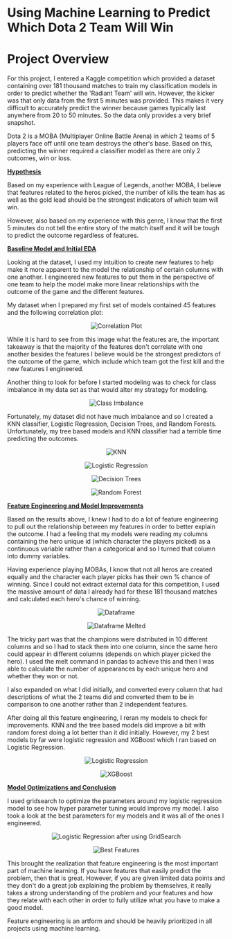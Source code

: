 # Using Machine Learning to Predict Which Dota 2 Team Will Win

# Project Overview

For this project, I entered a Kaggle competition which provided a dataset containing over 181 thousand matches to train my classification models in order to predict whether the 'Radiant Team' will win. However, the kicker was that only data from the first 5 minutes was provided. This makes it very difficult to accurately predict the winner because games typically last anywhere from 20 to 50 minutes. So the data only provides a very brief snapshot.

Dota 2 is a MOBA (Multiplayer Online Battle Arena) in which 2 teams of 5 players face off until one team destroys the other's base. Based on this, predicting the winner required a classifier model as there are only 2 outcomes, win or loss.

<u><b> Hypothesis </b></u>

Based on my experience with League of Legends, another MOBA, I believe that features related to the heros picked, the number of kills the team has as well as the gold lead should be the strongest indicators of which team will win. 

However, also based on my experience with this genre, I know that the first 5 minutes do not tell the entire story of the match itself and it will be tough to predict the outcome regardless of features.


<u><b> Baseline Model and Initial EDA </b></u>

Looking at the dataset, I used my intuition to create new features to help make it more apparent to the model the relationship of certain columns with one another. I engineered new features to put them in the perspective of one team to help the model make more linear relationships with the outcome of the game and the different features.

My dataset when I prepared my first set of models contained 45 features and the following correlation plot:

<p align="center">
  <img src="./Mod_3_Project/dota-2-prediction/Images/Correlation Plot.png" title="Correlation Plot">
</p>

While it is hard to see from this image what the features are, the important takeaway is that the majority of the features don't correlate with one another besides the features I believe would be the strongest predictors of the outcome of the game, which include which team got the first kill and the new features I engineered.

Another thing to look for before I started modeling was to check for class imbalance in my data set as that would alter my strategy for modeling.

<p align="center">
  <img src="./Mod_3_Project/dota-2-prediction/Images/Class Imbalance.png" title="Class Imbalance">
</p>

Fortunately, my dataset did not have much imbalance and so I created a KNN classifier, Logistic Regression, Decision Trees, and Random Forests. Unfortunately, my tree based models and KNN classifier had a terrible time predicting the outcomes.


<p align="center">
  <img src="./Mod_3_Project/dota-2-prediction/Images/Initial KNN.png" title="KNN">
</p>

<p align="center">
  <img src="./Mod_3_Project/dota-2-prediction/Images/Initial Logisitic.png" title="Logistic Regression">
</p>

<p align="center">
  <img src="./Mod_3_Project/dota-2-prediction/Images/Initial Decision Trees.png" title="Decision Trees">
</p>

<p align="center">
  <img src="./Mod_3_Project/dota-2-prediction/Images/Initial Random Forest.png" title="Random Forest">
</p>

<u><b> Feature Engineering and Model Improvements </b></u>

Based on the results above, I knew I had to do a lot of feature engineering to pull out the relationship between my features in order to better explain the outcome. I had a feeling that my models were reading my columns containing the hero unique id (which character the players picked) as a continuous variable rather than a categorical and so I turned that column into dummy variables. 

Having experience playing MOBAs, I know that not all heros are created equally and the character each player picks has their own % chance of winning. Since I could not extract external data for this competition, I used the massive amount of data I already had for these 181 thousand matches and calculated each hero's chance of winning.

<p align="center">
  <img src="./Mod_3_Project/dota-2-prediction/Images/Initial DataFrame.png" title="Dataframe">
</p>

<p align="center">
  <img src="./Mod_3_Project/dota-2-prediction/Images/Melt.png" title="Dataframe Melted">
</p>

The tricky part was that the champions were distributed in 10 different columns and so I had to stack them into one column, since the same hero could appear in different columns (depends on which player picked the hero). I used the melt command in pandas to achieve this and then I was able to calculate the number of appearances by each unique hero and whether they won or not.

I also expanded on what I did initially, and converted every column that had descriptions of what the 2 teams did and converted them to be in comparison to one another rather than 2 independent features.

After doing all this feature engineering, I reran my models to check for improvements. KNN and the tree based models did improve a bit with random forest doing a lot better than it did initially. However, my 2 best models by far were logistic regression and XGBoost which I ran based on Logistic Regression.

<p align="center">
  <img src="./Mod_3_Project/dota-2-prediction/Images/Logistic Regression.png" title="Logistic Regression">
</p>

<p align="center">
  <img src="./Mod_3_Project/dota-2-prediction/Images/XGBoost.png" title="XGBoost">
</p>

<u><b> Model Optimizations and Conclusion </b></u>

I used gridsearch to optimize the parameters around my logistic regression model to see how hyper parameter tuning would improve my model. I also took a look at the best parameters for my models and it was all of the ones I engineered.

<p align="center">
  <img src="./Mod_3_Project/dota-2-prediction/Images/GridSearch.png" title="Logistic Regression after using GridSearch">
</p>

<p align="center">
  <img src="./Mod_3_Project/dota-2-prediction/Images/Best Features.png" title="Best Features">
</p>


This brought the realization that feature engineering is the most important part of machine learning. If you have features that easily predict the problem, then that is great. However, if you are given limited data points and they don't do a great job explaining the problem by themselves, it really takes a strong understanding of the problem and your features and how they relate with each other in order to fully utilize what you have to make a good model. 

Feature engineering is an artform and should be heavily prioritized in all projects using machine learning.





